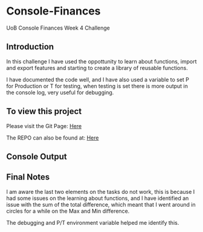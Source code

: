 # Console-Finances
UoB Console Finances Week 4 Challenge

## Introduction

In this challenge I have used the oppottunity to learn about functions, import and export features and starting to create a library of reusable functions. 

I have documented the code well, and I have also used a variable to set P for Production or T for testing, when testing is set there is more output in the console log, very useful for debugging. 

## To view this project 


Please visit the Git Page: <a href="https://ucstuart.github.io/Console-Finances/"> Here </a>

The REPO can also be found at: <a href="https://github.com/ucstuart/Console-Finances"> Here </a>

## Console Output 



## Final Notes

I am aware the last two elements on the tasks do not work, this is because I had some issues on the learning about functions, and I have identified an issue with the sum of the total difference, which meant that I went around in circles for a while on the Max and Min difference. 

The debugging and P/T environment variable helped me identify this. 
